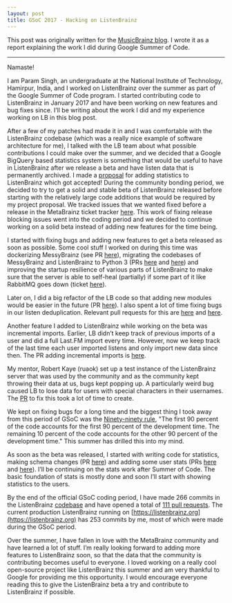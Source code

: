 ```yaml
---
layout: post
title: GSoC 2017 - Hacking on ListenBrainz
---
```


This post was originally written for the [MusicBrainz blog](https://blog.musicbrainz.org/2017/08/29/gsoc-2017-hacking-on-listenbrainz/). I wrote it as a report explaining the work I did during Google Summer of Code.

---

Namaste!

I am Param Singh, an undergraduate at the National Institute of Technology, Hamirpur, India, and I worked on ListenBrainz over the summer as part of the Google Summer of Code program. I started contributing code to ListenBrainz in January 2017 and have been working on new features and bug fixes since. I’ll be writing about the work I did and my experience working on LB in this blog post.

After a few of my patches had made it in and I was comfortable with the ListenBrainz codebase (which was a really nice example of software architecture for me), I talked with the LB team about what possible contributions I could make over the summer, and we decided that a Google BigQuery based statistics system is something that would be useful to have in ListenBrainz after we release a beta and have listen data that is permanently archived. I made a [proposal](https://community.metabrainz.org/t/gsoc-2017-adding-statistics-and-graphs-to-listenbrainz/227733) for adding statistics to ListenBrainz which got accepted! During the community bonding period, we decided to try to get a solid and stable beta of ListenBrainz released before starting with the relatively large code additions that would be required by my project proposal. We tracked issues that we wanted fixed before a release in the MetaBrainz ticket tracker [here](https://tickets.metabrainz.org/projects/LB/versions/10621). This work of fixing release blocking issues went into the coding period and we decided to continue working on a solid beta instead of adding new features for the time being. 

I started with fixing bugs and adding new features to get a beta released as soon as possible. Some cool stuff I worked on during this time was dockerizing MessyBrainz (see PR [here](https://github.com/metabrainz/messybrainz-server/pull/18)), migrating the codebases of MessyBrainz and ListenBrainz to Python 3 (PRs [here](https://github.com/metabrainz/listenbrainz-server/pull/187) and [here](https://github.com/metabrainz/messybrainz-server/pull/20)) and improving the startup resilience of various parts of ListenBrainz to make sure that the server is able to self-heal (partially) if some part of it like RabbitMQ goes down (ticket [here](https://tickets.metabrainz.org/browse/LB-155)). 

Later on, I did a big refactor of the LB code so that adding new modules would be easier in the future (PR [here](https://github.com/metabrainz/listenbrainz-server/pull/179)). I also spent a lot of time fixing bugs in our listen deduplication. Relevant pull requests for this are [here](https://github.com/metabrainz/listenbrainz-server/pull/212) and [here](https://github.com/metabrainz/listenbrainz-server/pull/223).

Another feature I added to ListenBrainz while working on the beta was incremental imports. Earlier, LB didn’t keep track of previous imports of a user and did a full Last.FM import every time. However, now we keep track of the last time each user imported listens and only import new data since then. The PR adding incremental imports is [here](https://github.com/metabrainz/listenbrainz-server/pull/207).

My mentor, Robert Kaye (ruaok) set up a test instance of the ListenBrainz server that was used by the community and as the community kept throwing their data at us, bugs kept popping up. A particularly weird bug caused LB to lose data for users with special characters in their usernames. The [PR](https://github.com/metabrainz/listenbrainz-server/pull/199) to fix this took a lot of time to create. 

We kept on fixing bugs for a long time and the biggest thing I took away from this period of GSoC was the [Ninety-ninety rule](https://en.wikipedia.org/wiki/Ninety-ninety_rule), "The first 90 percent of the code accounts for the first 90 percent of the development time. The remaining 10 percent of the code accounts for the other 90 percent of the development time." This summer has drilled this into my mind.

As soon as the beta was released, I started with writing code for statistics, making schema changes (PR [here](https://github.com/metabrainz/listenbrainz-server/pull/192)) and adding some user stats (PRs [here](https://github.com/metabrainz/listenbrainz-server/pull/202) and [here](https://github.com/metabrainz/listenbrainz-server/pull/244)). I’ll be continuing on the stats work after Summer of Code. The basic foundation of stats is mostly done and soon I’ll start with showing statistics to the users.

By the end of the official GSoC coding period, I have made 266 commits in the ListenBrainz [codebase](https://github.com/metabrainz/listenbrainz-server/graphs/contributors) and have opened a total of [111 pull requests](https://github.com/metabrainz/listenbrainz-server/pulls?utf8=%E2%9C%93&q=author%3Aparamsingh). The current production ListenBrainz running on [https://listenbrainz.org](https://listenbrainz.org) has 253 commits by me, most of which were made during the GSoC period. 

Over the summer, I have fallen in love with the MetaBrainz community and have learned a lot of stuff. I’m really looking forward to adding more features to ListenBrainz soon, so that the data that the community is contributing becomes useful to everyone. I loved working on a really cool open-source project like ListenBrainz this summer and am very thankful to Google for providing me this opportunity. I would encourage everyone reading this to give the ListenBrainz beta a try and contribute to ListenBrainz if possible.

